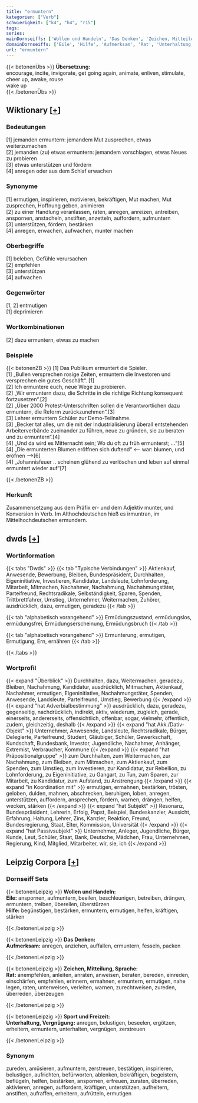 ```yaml
---
title: "ermuntern"
kategorien: ["Verb"]
schwierigkeit: ["k4", "h4", "r15"]
tags:
series:
mainDornseiffs: ['Wollen und Handeln', 'Das Denken', 'Zeichen, Mitteilung, Sprache', 'Sport und Freizeit']
domainDornseiffs: ['Eile', 'Hilfe', 'Aufmerksam', 'Rat', 'Unterhaltung, Vergnügung']
url: "ermuntern"
---
```


{{< betonenÜbs >}}
**Übersetzung:**  
encourage, incite, invigorate, get going again, animate, enliven, stimulate, cheer up, awake, rouse  
wake up  
{{< /betonenÜbs >}}

## Wiktionary [[+](https://de.wiktionary.org/wiki/ermuntern)]

### Bedeutungen
[1] jemanden ermuntern: jemandem Mut zusprechen, etwas weiterzumachen  
[2] jemanden (zu) etwas ermuntern: jemandem vorschlagen, etwas Neues zu probieren  
[3] etwas unterstützen und fördern  
[4] anregen oder aus dem Schlaf erwachen  

### Synonyme
[1] ermutigen, inspirieren, motivieren, bekräftigen, Mut machen, Mut zusprechen, Hoffnung geben, animieren  
[2] zu einer Handlung veranlassen, raten, anregen, anreizen, antreiben, anspornen, anstacheln, anstiften, anzetteln, auffordern, aufmuntern  
[3] unterstützen, fördern, bestärken  
[4] anregen, erwachen, aufwachen, munter machen  

### Oberbegriffe
[1] beleben, Gefühle verursachen  
[2] empfehlen  
[3] unterstützen  
[4] aufwachen  

### Gegenwörter
[1, 2] entmutigen  
[1] deprimieren  

### Wortkombinationen
[2] dazu ermuntern, etwas zu machen  

### Beispiele
{{< betonenZB >}}
[1] Das Publikum ermuntert die Spieler.  
[1] „Bullen versprechen rosige Zeiten, ermuntern die Investoren und versprechen ein gutes Geschäft“. [1]  
[2] Ich ermuntere euch, neue Wege zu probieren.  
[2] „Wir ermuntern dazu, die Schritte in die richtige Richtung konsequent fortzusetzen“.[2]  
[2] „Über 2000 Protest-Unterschriften sollen die Verantwortlichen dazu ermuntern, die Reform zurückzunehmen“.[3]  
[3] Lehrer ermuntern Schüler zur Demo-Teilnahme.  
[3] „Becker tat alles, um die mit der Industrialisierung überall entstehenden Arbeiterverbände zueinander zu führen, neue zu gründen, sie zu beraten und zu ermuntern“.[4]  
[4] „Und da wird es Mitternacht sein; Wo du oft zu früh ermunterst; …“[5]  
[4] „Die ermunterten Blumen eröffnen sich duftend“ <-- war: blumen, und eröfnen -->[6]  
[4] „Johannisfeuer .. scheinen glühend zu verlöschen und leben auf einmal ermuntert wieder auf“[7]  

{{< /betonenZB >}}
### Herkunft
Zusammensetzung aus dem Präfix er- und dem Adjektiv munter, und Konversion in Verb. Im Althochdeutschen hieß es irmuntran, im Mittelhochdeutschen ermundern.  



## dwds [[+](https://www.dwds.de/wb/ermuntern)]

### Wortinformation
{{< tabs "Dwds" >}}
{{< tab "Typische Verbindungen" >}}
Aktienkauf, Anwesende, Bewerbung, Bleiben, Bundespräsident, Durchhalten, Eigeninitiative, Investieren, Kandidatur, Landsleute, Lohnforderung, Mitarbeit, Mitmachen, Nachahmer, Nachahmung, Nachahmungstäter, Parteifreund, Rechtsradikale, Selbständigkeit, Sparen, Spenden, Trittbrettfahrer, Umstieg, Unternehmer, Weitermachen, Zuhörer, ausdrücklich, dazu, ermutigen, geradezu
{{< /tab >}}

{{< tab "alphabetisch vorangehend" >}}
Ermüdungszustand, ermüdungslos, ermüdungsfrei, Ermüdungserscheinung, Ermüdungsbruch
{{< /tab >}}

{{< tab "alphabetisch vorangehend" >}}
Ermunterung, ermutigen, Ermutigung, Ern, ernähren
{{< /tab >}}

{{< /tabs >}}

### Wortprofil
{{< expand "Überblick" >}} Durchhalten, dazu, Weitermachen, geradezu, Bleiben, Nachahmung, Kandidatur, ausdrücklich, Mitmachen, Aktienkauf, Nachahmer, ermutigen, Eigeninitiative, Nachahmungstäter, Spenden, Anwesende, Landsleute, Parteifreund, Umstieg, Bewerbung {{< /expand >}}
{{< expand "hat Adverbialbestimmung" >}} ausdrücklich, dazu, geradezu, gegenseitig, nachdrücklich, indirekt, aktiv, wiederum, zugleich, gerade, einerseits, andererseits, offensichtlich, offenbar, sogar, vielmehr, öffentlich, zudem, gleichzeitig, deshalb {{< /expand >}}
{{< expand "hat Akk./Dativ-Objekt" >}} Unternehmer, Anwesende, Landsleute, Rechtsradikale, Bürger, Delegierte, Parteifreund, Student, Gläubiger, Schüler, Gewerkschaft, Kundschaft, Bundesbank, Investor, Jugendliche, Nachahmer, Anhänger, Extremist, Verbraucher, Kommune {{< /expand >}}
{{< expand "hat Präpositionalgruppe" >}} zum Durchhalten, zum Weitermachen, zur Nachahmung, zum Bleiben, zum Mitmachen, zum Aktienkauf, zum Spenden, zum Umstieg, zum Investieren, zur Kandidatur, zur Rebellion, zu Lohnforderung, zu Eigeninitiative, zu Gangart, zu Tun, zum Sparen, zur Mitarbeit, zu Kandidatur, zum Aufstand, zu Anstrengung {{< /expand >}}
{{< expand "in Koordination mit" >}} ermutigen, ermahnen, bestärken, trösten, geloben, dulden, mahnen, abschrecken, beruhigen, loben, anregen, unterstützen, auffordern, ansprechen, fördern, warnen, drängen, helfen, wecken, stärken {{< /expand >}}
{{< expand "hat Subjekt" >}} Resonanz, Bundespräsident, Lehrerin, Erfolg, Papst, Beispiel, Bundeskanzler, Aussicht, Erfahrung, Haltung, Lehrer, Zins, Kanzler, Reaktion, Freund, Bundesregierung, Staat, Elter, Kommission, Universität {{< /expand >}}
{{< expand "hat Passivsubjekt" >}} Unternehmer, Anleger, Jugendliche, Bürger, Kunde, Leut, Schüler, Staat, Bank, Deutsche, Mädchen, Frau, Unternehmen, Regierung, Kind, Mitglied, Mitarbeiter, wir, sie, ich {{< /expand >}}

## Leipzig Corpora [[+](https://corpora.uni-leipzig.de/en/res?word=ermuntern&corpusId=deu_newscrawl-public_2018)]

### Dornseiff Sets
{{< betonenLeipzig >}}
**Wollen und Handeln:**  
**Eile:** anspornen, aufmuntern, beeilen, beschleunigen, betreiben, drängen, ermuntern, treiben, übereilen, überstürzen  
**Hilfe:** begünstigen, bestärken, ermuntern, ermutigen, helfen, kräftigen, stärken  

{{< /betonenLeipzig >}}


{{< betonenLeipzig >}}
**Das Denken:**  
**Aufmerksam:** anregen, anziehen, auffallen, ermuntern, fesseln, packen  

{{< /betonenLeipzig >}}


{{< betonenLeipzig >}}
**Zeichen, Mitteilung, Sprache:**  
**Rat:** anempfehlen, anleiten, anraten, anweisen, beraten, bereden, einreden, einschärfen, empfehlen, erinnern, ermahnen, ermuntern, ermutigen, nahe legen, raten, unterweisen, verleiten, warnen, zurechtweisen, zureden, überreden, überzeugen  

{{< /betonenLeipzig >}}


{{< betonenLeipzig >}}
**Sport und Freizeit:**  
**Unterhaltung, Vergnügung:** anregen, belustigen, beseelen, ergötzen, erheitern, ermuntern, unterhalten, vergnügen, zerstreuen  

{{< /betonenLeipzig >}}

### Synonym
zureden, amüsieren, aufmuntern, zerstreuen, bestätigen, inspirieren, belustigen, aufrichten, befürworten, ablenken, bekräftigen, begeistern, beflügeln, helfen, bestärken, anspornen, erfreuen, zuraten, überreden, aktivieren, anregen, auffordern, kräftigen, unterstützen, aufheitern, anstiften, aufraffen, erheitern, aufrütteln, ermutigen


